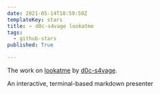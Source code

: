 ```yaml
---
date: 2021-05-14T18:59:59Z
templateKey: stars
title: ⭐ d0c-s4vage lookatme
tags:
  - github-stars
published: True

---
```


The work on [lookatme](https://github.com/d0c-s4vage/lookatme) by [d0c-s4vage](https://github.com/d0c-s4vage).

An interactive, terminal-based markdown presenter
